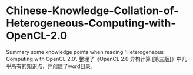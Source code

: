 # Chinese-Knowledge-Collation-of-Heterogeneous-Computing-with-OpenCL-2.0
Summary some knowledge points when reading 'Heterogeneous Computing with OpenCL 2.0'.
整理了《OpenCL 2.0 异构计算 [第三版]》中几乎所有的知识点，并创建了word目录。
